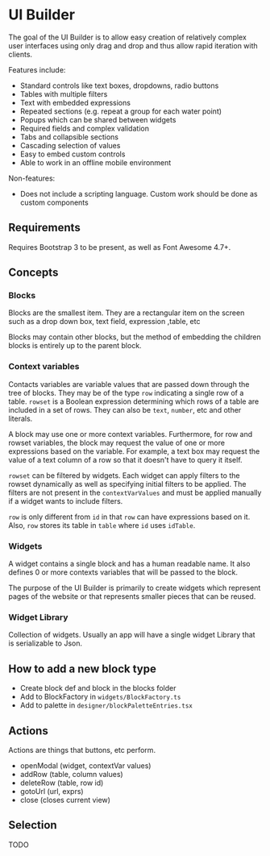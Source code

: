# UI Builder

The goal of the UI Builder is to allow easy creation of relatively complex user interfaces using only drag and drop and thus
allow rapid iteration with clients.

Features include:

- Standard controls like text boxes, dropdowns, radio buttons
- Tables with multiple filters 
- Text with embedded expressions
- Repeated sections (e.g. repeat a group for each water point)
- Popups which can be shared between widgets
- Required fields and complex validation
- Tabs and collapsible sections
- Cascading selection of values
- Easy to embed custom controls
- Able to work in an offline mobile environment

Non-features:

- Does not include a scripting language. Custom work should be done as custom components

## Requirements

Requires Bootstrap 3 to be present, as well as Font Awesome 4.7+.

## Concepts

### Blocks

Blocks are the smallest item. They are a rectangular item on the screen such as a drop down box, text field, expression ,table, etc

Blocks may contain other blocks, but the method of embedding the children blocks is entirely up to the parent block.

### Context variables

Contacts variables are variable values that are passed down through the tree of blocks. They may be of the type `row` indicating a single 
row of a table. `rowset` is a Boolean expression determining which rows of a table are included in a set of rows. They can also be `text`,
`number`, etc and other literals.

A block may use one or more context variables. Furthermore, for row and rowset variables, the block may request the value of one or more
expressions based on the variable. For example, a text box may request the value of a text column of a row so that it doesn't have to query
it itself.

`rowset` can be filtered by widgets. Each widget can apply filters to the rowset dynamically as well as specifying initial filters to be applied.
The filters are not present in the `contextVarValues` and must be applied manually if a widget wants to include filters.

`row` is only different from `id` in that `row` can have expressions based on it. Also, `row` stores its table in `table` where 
`id` uses `idTable`.

### Widgets

A widget contains a single block and has a human readable name. It also defines 0 or more contexts variables that will be passed to the block.

The purpose of the UI Builder is primarily to create widgets which represent pages of the website or that represents smaller pieces that can be reused.

### Widget Library

Collection of widgets. Usually an app will have a single widget Library that is serializable to Json.

## How to add a new block type

- Create block def and block in the blocks folder
- Add to BlockFactory in `widgets/BlockFactory.ts`
- Add to palette in `designer/blockPaletteEntries.tsx`

## Actions

Actions are things that buttons, etc perform.

- openModal (widget, contextVar values)
- addRow (table, column values)
- deleteRow (table, row id)
- gotoUrl (url, exprs)
- close (closes current view)

## Selection

TODO
